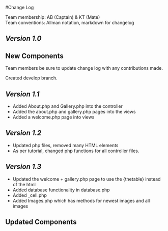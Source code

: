 

#Change Log

Team membership:  AB (Captain) & KT (Mate)  
Team conventions: Allman notation, markdown for changelog  


## *Version 1.0*

## New Components

Team members be sure to update change log with any contributions made. 

Created develop branch.

## *Version 1.1*

- Added About.php and Gallery.php into the controller 
- Added the about.php and gallery.php pages into the views
- Added a welcome.php page into views

## *Version 1.2*
- Updated php files, removed many HTML elements
- As per tutorial, changed php functions for all controller files.

## *Version 1.3*
- Updated the welcome + gallery.php page to use the {thetable} instead of the html
- Added database functionality in database.php
- Added _cell.php
- Added Images.php which has methods for newest images and all images
    
## Updated Components 


